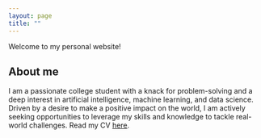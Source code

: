 ```yaml
---
layout: page
title: ""
---
```

Welcome to my personal website!

## About me
I am a passionate college student with a knack for problem-solving and a deep interest in artificial intelligence, machine learning, and data science. 
Driven by a desire to make a positive impact on the world, I am actively seeking opportunities to leverage my skills and knowledge to tackle real-world challenges.
Read my CV [here](/resume.md).
